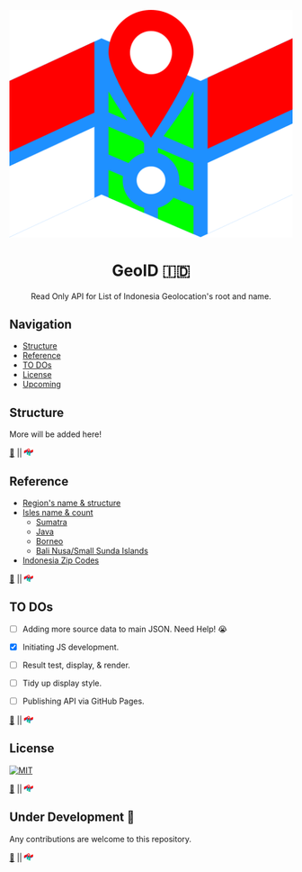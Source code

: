 <center id="up">

![GeoID](./pub/img/logo.svg)
# GeoID :indonesia:
Read Only API for List of Indonesia Geolocation's root and name.
</center>

## Navigation
- [Structure](#structure)
- [Reference](#reference)
- [TO DOs](#to-dos)
- [License](#license)
- [Upcoming](#under-development-construction)

## Structure
More will be added here!


[:compass:](#navigation)&nbsp;||&nbsp;[![Top](./pub/img/min.png)](#up)

## Reference
- [Region's name & structure](https://kodewilayah.id)
- [Isles name & count](https://id.wikipedia.org/wiki/Daftar_pulau_di_Indonesia_menurut_provinsi)
    - [Sumatra](https://id.wikipedia.org/wiki/Daftar_pulau_di_Sumatra)
    - [Java](https://id.wikipedia.org/wiki/Daftar_pulau_di_Jawa)
    - [Borneo](https://id.wikipedia.org/wiki/Daftar_pulau_di_Kalimantan)
    - [Bali Nusa/Small Sunda Islands](https://id.wikipedia.org/wiki/Daftar_pulau_di_Nusa_Tenggara)
- [Indonesia Zip Codes](https://kodeposindo.com)


[:compass:](#navigation)&nbsp;||&nbsp;[![Top](./pub/img/min.png)](#up)

## TO DOs
- [ ] Adding more source data to main JSON. Need Help! :sob:
- [x] Initiating JS development.
- [ ] Result test, display, & render.
- [ ] Tidy up display style.
- [ ] Publishing API via GitHub Pages.


[:compass:](#navigation)&nbsp;||&nbsp;[![Top](./pub/img/min.png)](#up)

## License
[![MIT](https://shields.io/badge/License-MIT-a31f34?style=for-the-badge&colorA=202020&logoWidth=30&logo=data:image/svg+xml;base64,PD94bWwgdmVyc2lvbj0iMS4wIiBlbmNvZGluZz0idXRmLTgiPz4KPCEtLXphei0tPgo8c3ZnIHhtbG5zPSJodHRwOi8vd3d3LnczLm9yZy8yMDAwL3N2ZyIgaGVpZ2h0PSIxNjYiIHdpZHRoPSIzMjEiPgo8ZyBzdHJva2Utd2lkdGg9IjM1IiBzdHJva2U9IiNBMzFGMzQiPgo8cGF0aCBkPSJtMTcuNSwwdjE2Nm01Ny0xNjZ2MTEzbTU3LTExM3YxNjZtNTctMTY2djMzbTU4LDIwdjExMyIvPgo8cGF0aCBkPSJtMTg4LjUsNTN2MTEzIiBzdHJva2U9IiM4QThCOEMiLz4KPHBhdGggZD0ibTIyOSwxNi41aDkyIiBzdHJva2Utd2lkdGg9IjMzIi8+CjwvZz4KPC9zdmc+Cg==)](./LICENSE)


[:compass:](#navigation)&nbsp;||&nbsp;[![Top](./pub/img/min.png)](#up)

## Under Development :construction:
Any contributions are welcome to this repository.


[:compass:](#navigation)&nbsp;||&nbsp;[![Top](./pub/img/min.png)](#up)